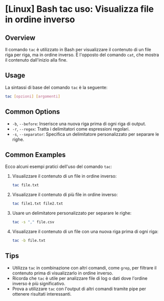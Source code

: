 # [Linux] Bash tac uso: Visualizza file in ordine inverso

## Overview
Il comando `tac` è utilizzato in Bash per visualizzare il contenuto di un file riga per riga, ma in ordine inverso. È l'opposto del comando `cat`, che mostra il contenuto dall'inizio alla fine.

## Usage
La sintassi di base del comando `tac` è la seguente:

```bash
tac [opzioni] [argomenti]
```

## Common Options
- `-b`, `--before`: Inserisce una nuova riga prima di ogni riga di output.
- `-r`, `--regex`: Tratta i delimitatori come espressioni regolari.
- `-s`, `--separator`: Specifica un delimitatore personalizzato per separare le righe.

## Common Examples
Ecco alcuni esempi pratici dell'uso del comando `tac`:

1. Visualizzare il contenuto di un file in ordine inverso:
   ```bash
   tac file.txt
   ```

2. Visualizzare il contenuto di più file in ordine inverso:
   ```bash
   tac file1.txt file2.txt
   ```

3. Usare un delimitatore personalizzato per separare le righe:
   ```bash
   tac -s "," file.csv
   ```

4. Visualizzare il contenuto di un file con una nuova riga prima di ogni riga:
   ```bash
   tac -b file.txt
   ```

## Tips
- Utilizza `tac` in combinazione con altri comandi, come `grep`, per filtrare il contenuto prima di visualizzarlo in ordine inverso.
- Ricorda che `tac` è utile per analizzare file di log o dati dove l'ordine inverso è più significativo.
- Prova a utilizzare `tac` con l'output di altri comandi tramite pipe per ottenere risultati interessanti.